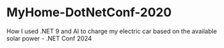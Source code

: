 # MyHome-DotNetConf-2020
How I used .NET 9 and AI to charge my electric car based on the available solar power - .NET Conf 2024
